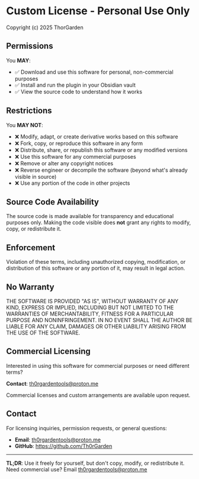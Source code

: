 # Custom License - Personal Use Only

Copyright (c) 2025 ThorGarden

## Permissions

You **MAY**:
- ✅ Download and use this software for personal, non-commercial purposes
- ✅ Install and run the plugin in your Obsidian vault
- ✅ View the source code to understand how it works

## Restrictions

You **MAY NOT**:
- ❌ Modify, adapt, or create derivative works based on this software
- ❌ Fork, copy, or reproduce this software in any form
- ❌ Distribute, share, or republish this software or any modified versions
- ❌ Use this software for any commercial purposes
- ❌ Remove or alter any copyright notices
- ❌ Reverse engineer or decompile the software (beyond what's already visible in source)
- ❌ Use any portion of the code in other projects

## Source Code Availability

The source code is made available for transparency and educational purposes only. Making the code visible does **not** grant any rights to modify, copy, or redistribute it.

## Enforcement

Violation of these terms, including unauthorized copying, modification, or distribution of this software or any portion of it, may result in legal action.

## No Warranty

THE SOFTWARE IS PROVIDED "AS IS", WITHOUT WARRANTY OF ANY KIND, EXPRESS OR IMPLIED, INCLUDING BUT NOT LIMITED TO THE WARRANTIES OF MERCHANTABILITY, FITNESS FOR A PARTICULAR PURPOSE AND NONINFRINGEMENT. IN NO EVENT SHALL THE AUTHOR BE LIABLE FOR ANY CLAIM, DAMAGES OR OTHER LIABILITY ARISING FROM THE USE OF THE SOFTWARE.

## Commercial Licensing

Interested in using this software for commercial purposes or need different terms? 

**Contact**: th0rgardentools@proton.me

Commercial licenses and custom arrangements are available upon request.

## Contact

For licensing inquiries, permission requests, or general questions:
- **Email**: th0rgardentools@proton.me
- **GitHub**: https://github.com/Th0rGarden

---

**TL;DR**: Use it freely for yourself, but don't copy, modify, or redistribute it. Need commercial use? Email th0rgardentools@proton.me

